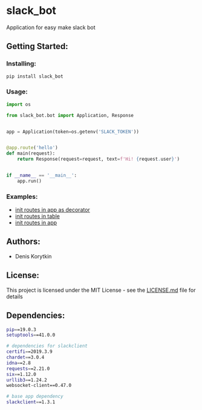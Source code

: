 
# slack_bot
Application for easy make slack bot


## Getting Started:

### Installing:

```bash
pip install slack_bot
```

### Usage:

```python
import os

from slack_bot.bot import Application, Response


app = Application(token=os.getenv('SLACK_TOKEN'))


@app.route('hello')
def main(request):
    return Response(request=request, text=f'Hi! {request.user}')


if __name__ == '__main__':
    app.run()
```

### Examples:

 - [init routes in app as decorator](example/first_example.py) 
 - [init routes in table](example/second_example.py) 
 - [init routes in app](example/third_example.py) 

## Authors:

 - Denis Korytkin

## License:

This project is licensed under the MIT License - see the [LICENSE.md](LICENSE.md) file for details


## Dependencies:

```bash
pip==19.0.3
setuptools==41.0.0

# dependencies for slackclient
certifi==2019.3.9
chardet==3.0.4
idna==2.8
requests==2.21.0
six==1.12.0
urllib3==1.24.2
websocket-client==0.47.0

# base app dependency
slackclient==1.3.1
```

